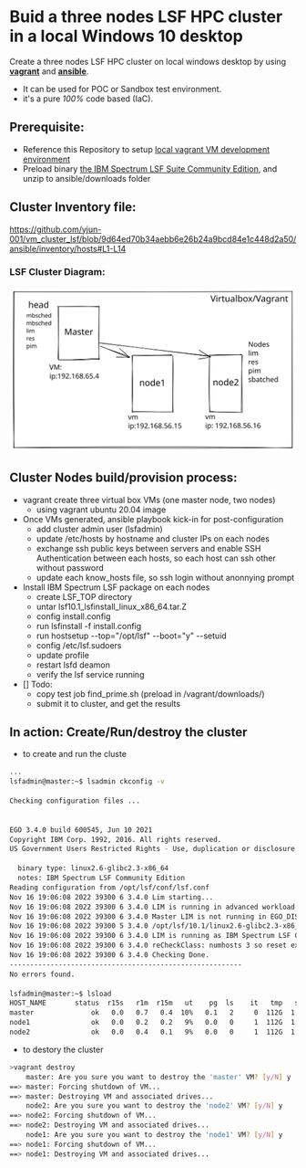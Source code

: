 # Buid a three nodes LSF HPC cluster in a local Windows 10 desktop

Create a three nodes LSF HPC cluster on local windows desktop by using [**vagrant**](https://www.vagrantup.com/) and [**ansible**](https://www.ansible.com/).
- It can be used for POC or Sandbox test environment.
- it's a pure *100%* code based (IaC). 

## Prerequisite:
- Reference this Repository to setup [local vagrant VM development environment](https://github.com/yjun-001/vagrant_vm_windows10)
- Preload  binary  [the IBM Spectrum LSF Suite Community Edition](https://www-01.ibm.com/marketing/iwm/iwm/web/dispatcher.do?source=swerpzsw-lsf-3&mhsrc=ibmsearch_a&mhq=lsf%20install), and unzip to ansible/downloads folder

## Cluster Inventory file:
https://github.com/yjun-001/vm_cluster_lsf/blob/9d64ed70b34aebb6e26b24a9bcd84e1c448d2a50/ansible/inventory/hosts#L1-L14

### LSF Cluster Diagram:
<img src="https://github.com/yjun-001/vm_cluster_lsf/blob/55bc8396dcac5fffc17dadd89bdf3420863478d4/images/vagrant-LSF-cluster-2022-11-11-1510.svg">

## Cluster Nodes build/provision process:
- vagrant create three virtual box VMs (one master node, two nodes)
  - using vagrant ubuntu 20.04 image 
- Once VMs generated, ansible playbook kick-in for post-configuration
  - add cluster admin user (lsfadmin)
  - update /etc/hosts by hostname and cluster IPs on each nodes
  - exchange ssh public keys between servers and enable SSH Authentication between each hosts, so each host can ssh other without password
  - update each know_hosts file, so ssh login without anonnying prompt
- Install IBM Spectrum LSF package on each nodes
  - create LSF_TOP directory
  - untar lsf10.1_lsfinstall_linux_x86_64.tar.Z
  - config install.config
  - run lsfinstall -f install.config
  - run hostsetup --top="/opt/lsf" --boot="y" --setuid
  - config /etc/lsf.sudoers
  - update profile
  - restart lsfd deamon
  - verify the lsf service running
- [] Todo: 
  - copy test job find_prime.sh (preload in /vagrant/downloads/)
  - submit it to cluster, and get the results
   

## In action: Create/Run/destroy the cluster
- to create and run the cluste
```bash
...
lsfadmin@master:~$ lsadmin ckconfig -v

Checking configuration files ...


EGO 3.4.0 build 600545, Jun 10 2021
Copyright IBM Corp. 1992, 2016. All rights reserved.
US Government Users Restricted Rights - Use, duplication or disclosure restricted by GSA ADP Schedule Contract with IBM Corp.

  binary type: linux2.6-glibc2.3-x86_64
  notes: IBM Spectrum LSF Community Edition
Reading configuration from /opt/lsf/conf/lsf.conf
Nov 16 19:06:08 2022 39300 6 3.4.0 Lim starting...
Nov 16 19:06:08 2022 39300 6 3.4.0 LIM is running in advanced workload execution mode.
Nov 16 19:06:08 2022 39300 6 3.4.0 Master LIM is not running in EGO_DISABLE_UNRESOLVABLE_HOST mode.
Nov 16 19:06:08 2022 39300 5 3.4.0 /opt/lsf/10.1/linux2.6-glibc2.3-x86_64/etc/lim -C
Nov 16 19:06:08 2022 39300 6 3.4.0 LIM is running as IBM Spectrum LSF Community Edition.
Nov 16 19:06:08 2022 39300 6 3.4.0 reCheckClass: numhosts 3 so reset exchIntvl to 15.00
Nov 16 19:06:08 2022 39300 6 3.4.0 Checking Done.
---------------------------------------------------------
No errors found.

lsfadmin@master:~$ lsload
HOST_NAME       status  r15s   r1m  r15m   ut    pg  ls    it   tmp   swp   mem
master              ok   0.0   0.7   0.4  10%   0.1   2     0  112G  1.9G  1.4G
node1               ok   0.0   0.2   0.2   9%   0.0   0     1  112G  1.9G  1.6G
node2               ok   0.0   0.4   0.1   9%   0.0   0     1  112G  1.9G  1.6G
```
- to destory the cluster
```bash
>vagrant destroy
    master: Are you sure you want to destroy the 'master' VM? [y/N] y
==> master: Forcing shutdown of VM...
==> master: Destroying VM and associated drives...
    node2: Are you sure you want to destroy the 'node2' VM? [y/N] y
==> node2: Forcing shutdown of VM...
==> node2: Destroying VM and associated drives...
    node1: Are you sure you want to destroy the 'node1' VM? [y/N] y
==> node1: Forcing shutdown of VM...
==> node1: Destroying VM and associated drives...
```
